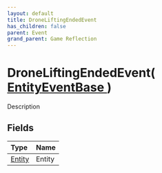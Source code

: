```yaml
---
layout: default
title: DroneLiftingEndedEvent
has_children: false
parent: Event
grand_parent: Game Reflection
---
```

# DroneLiftingEndedEvent( [ EntityEventBase ](/docs/game-reflection/events/entity_event_base) )
Description 

## Fields

| Type | Name |
|:-------------|:--------------|
| [Entity](/docs/game-reflection/classes/entity) | Entity |

